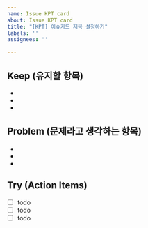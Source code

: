 ```yaml
---
name: Issue KPT card
about: Issue KPT card
title: "[KPT] 이슈카드 제목 설정하기"
labels: ''
assignees: ''

---
```


Keep (유지할 항목)
---
*  
*  
*  

Problem (문제라고 생각하는 항목)
---
*  
*
*  

Try (Action Items)
---
 - [ ] todo
 - [ ] todo
 - [ ] todo
